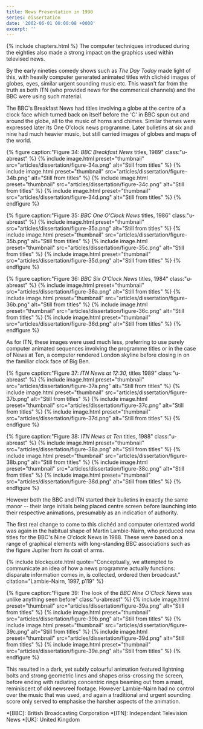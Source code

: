 ```yaml
---
title: News Presentation in 1990
series: dissertation
date: '2002-06-01 00:00:08 +0000'
excerpt: ''
---
```

{% include chapters.html %} The computer techniques introduced during the eighties also made a strong impact on the graphics used within televised news.

By the early nineties comedy shows such as <cite>The Day Today</cite> made light of this, with heavily computer generated animated titles with clichéd images of globes, eyes, similar urgent sounding music etc. This wasn't far from the truth as both ITN (who provided news for the commerical channels) and the BBC were using such material.

The BBC's Breakfast News had titles involving a globe at the centre of a clock face which turned back on itself before the 'C' in BBC spun out and around the globe, all to the music of horns and chimes. Similar themes were expressed later its One O'clock news programme. Later bulletins at six and nine had much heavier music, but still carried images of globes and maps of the world.

{% figure caption:"Figure 34: <cite>BBC Breakfast News</cite> titles, 1989" class:"u-abreast" %}
{% include image.html preset="thumbnail" src="articles/dissertation/figure-34a.png" alt="Still from titles" %}
{% include image.html preset="thumbnail" src="articles/dissertation/figure-34b.png" alt="Still from titles" %}
{% include image.html preset="thumbnail" src="articles/dissertation/figure-34c.png" alt="Still from titles" %}
{% include image.html preset="thumbnail" src="articles/dissertation/figure-34d.png" alt="Still from titles" %}
{% endfigure %}

{% figure caption:"Figure 35: <cite>BBC One O'Clock News</cite> titles, 1986" class:"u-abreast" %}
{% include image.html preset="thumbnail" src="articles/dissertation/figure-35a.png" alt="Still from titles" %}
{% include image.html preset="thumbnail" src="articles/dissertation/figure-35b.png" alt="Still from titles" %}
{% include image.html preset="thumbnail" src="articles/dissertation/figure-35c.png" alt="Still from titles" %}
{% include image.html preset="thumbnail" src="articles/dissertation/figure-35d.png" alt="Still from titles" %}
{% endfigure %}

{% figure caption:"Figure 36: <cite>BBC Six O'Clock News</cite> titles, 1984" class:"u-abreast" %}
{% include image.html preset="thumbnail" src="articles/dissertation/figure-36a.png" alt="Still from titles" %}
{% include image.html preset="thumbnail" src="articles/dissertation/figure-36b.png" alt="Still from titles" %}
{% include image.html preset="thumbnail" src="articles/dissertation/figure-36c.png" alt="Still from titles" %}
{% include image.html preset="thumbnail" src="articles/dissertation/figure-36d.png" alt="Still from titles" %}
{% endfigure %}

As for ITN, these images were used much less, preferring to use purely computer animated sequences involving the programme titles or in the case of News at Ten, a computer rendered London skyline before closing in on the familiar clock face of Big Ben.

{% figure caption:"Figure 37: <cite>ITN News at 12:30,</cite> titles 1989" class:"u-abreast" %}
{% include image.html preset="thumbnail" src="articles/dissertation/figure-37a.png" alt="Still from titles" %}
{% include image.html preset="thumbnail" src="articles/dissertation/figure-37b.png" alt="Still from titles" %}
{% include image.html preset="thumbnail" src="articles/dissertation/figure-37c.png" alt="Still from titles" %}
{% include image.html preset="thumbnail" src="articles/dissertation/figure-37d.png" alt="Still from titles" %}
{% endfigure %}

{% figure caption:"Figure 38: <cite>ITN News at Ten</cite> titles, 1988" class:"u-abreast" %}
{% include image.html preset="thumbnail" src="articles/dissertation/figure-38a.png" alt="Still from titles" %}
{% include image.html preset="thumbnail" src="articles/dissertation/figure-38b.png" alt="Still from titles" %}
{% include image.html preset="thumbnail" src="articles/dissertation/figure-38c.png" alt="Still from titles" %}
{% include image.html preset="thumbnail" src="articles/dissertation/figure-38d.png" alt="Still from titles" %}
{% endfigure %}

However both the BBC and ITN started their bulletins in exactly the same manor -- their large initials being placed centre screen before launching into their respective animations, presumably as an indication of authority.

The first real change to come to this clichéd and computer orientated world was again in the habitual shape of Martin Lambie-Nairn, who produced new titles for the BBC's Nine O'clock News in 1988. These were based on a range of graphical elements with long-standing BBC associations such as the figure Jupiter from its coat of arms.

{% include blockquote.html
  quote="Conceptually, we attempted to communicate an idea of how a news programme actually functions: disparate information comes in, is collected, ordered then broadcast."
  citation="Lambie-Nairn, 1997, p119"
%}

{% figure caption:"Figure 39: The look of the <cite>BBC Nine O'Clock News</cite> was unlike anything seen before" class:"u-abreast" %}
{% include image.html preset="thumbnail" src="articles/dissertation/figure-39a.png" alt="Still from titles" %}
{% include image.html preset="thumbnail" src="articles/dissertation/figure-39b.png" alt="Still from titles" %}
{% include image.html preset="thumbnail" src="articles/dissertation/figure-39c.png" alt="Still from titles" %}
{% include image.html preset="thumbnail" src="articles/dissertation/figure-39d.png" alt="Still from titles" %}
{% include image.html preset="thumbnail" src="articles/dissertation/figure-39e.png" alt="Still from titles" %}
{% endfigure %}

This resulted in a dark, yet subtly colourful animation featured lightning bolts and strong geometric lines and shapes criss-crossing the screen, before ending with radiating concentric rings beaming out from a mast, reminiscent of old newsreel footage. However Lambie-Nairn had no control over the music that was used, and again a traditional and urgent sounding score only served to emphasise the harsher aspects of the animation.

*[BBC]: British Broadcasting Corporation
*[ITN]: Independant Television News
*[UK]: United Kingdom
